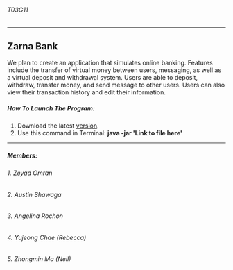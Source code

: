 ###### T03G11
__________
## Zarna Bank
We plan to create an application that simulates online banking. Features include the transfer of virtual money between users, messaging, as well as a virtual deposit and withdrawal system.
Users are able to deposit, withdraw, transfer money, and send message to other users. Users can also view their transaction history and edit their information.
##### How To Launch The Program:
1. Download the latest [version](https://github.com/zeyadomran/Zarna-Bank/blob/master/Zarna%20Bank.jar).
2. Use this command in Terminal: **java -jar 'Link to file here'**
________
##### Members:
###### 1. Zeyad Omran
###### 2. Austin Shawaga
###### 3. Angelina Rochon
###### 4. Yujeong Chae (Rebecca)
###### 5. Zhongmin Ma (Neil)
